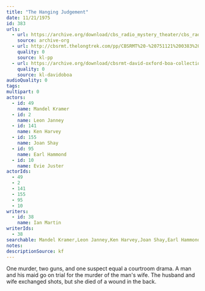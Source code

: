 ```yaml
---
title: "The Hanging Judgement"
date: 11/21/1975
id: 383
urls: 
  - url: https://archive.org/download/cbs_radio_mystery_theater/cbs_radio_mystery_theater-0351-0400.zip/cbs_radio_mystery_theater-0351-0400%2Fcbsrmt_0383_the_hanging_judgement.mp3
    source: archive-org
  - url: http://cbsrmt.thelongtrek.com/pp/CBSRMT%20-%20751121%200383%20The%20Hanging%20Judgement_pp.mp3
    quality: 0
    source: kl-pp
  - url: https://archive.org/download/cbsrmt-david-oxford-boa-collection/CBSRMT-751121-0383-The-Hanging-Judgement-(128-44)_WBBM-JE-{BoA}.mp3
    quality: 0
    source: kl-davidoboa
audioQuality: 0
tags: 
multipart: 0
actors:  
  - id: 49
    name: Mandel Kramer  
  - id: 2
    name: Leon Janney  
  - id: 141
    name: Ken Harvey  
  - id: 155
    name: Joan Shay  
  - id: 95
    name: Earl Hammond  
  - id: 10
    name: Evie Juster
actorIds:  
  - 49  
  - 2  
  - 141  
  - 155  
  - 95  
  - 10
writers:  
  - id: 38
    name: Ian Martin
writerIds:  
  - 38
searchable: Mandel Kramer,Leon Janney,Ken Harvey,Joan Shay,Earl Hammond,Evie Juster Ian Martin
notes: 
descriptionSource: kf
---
```

One murder, two guns, and one suspect equal a courtroom drama. A man and his maid go on trial for the murder of the man's wife. The husband and wife exchanged shots, but she died of a wound in the back.